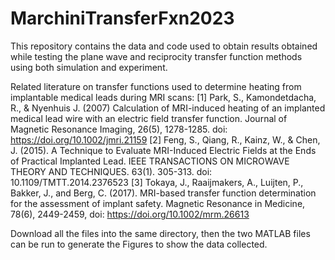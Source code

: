 # MarchiniTransferFxn2023
This repository contains the data and code used to obtain results obtained while testing the plane wave and reciprocity transfer function methods using both simulation and experiment.

Related literature on transfer functions used to determine heating from implantable medical leads during MRI scans:
[1] Park, S., Kamondetdacha, R., & Nyenhuis J. (2007) Calculation of MRI-induced heating of an implanted medical lead wire with an electric field transfer function. Journal of Magnetic Resonance Imaging,  26(5), 1278-1285. doi: https://doi.org/10.1002/jmri.21159
[2] Feng, S., Qiang, R., Kainz, W., & Chen, J. (2015). A Technique to Evaluate MRI-Induced Electric Fields at the Ends of Practical Implanted Lead. IEEE TRANSACTIONS ON MICROWAVE THEORY AND TECHNIQUES. 63(1). 305-313. doi: 10.1109/TMTT.2014.2376523
[3] Tokaya, J., Raaijmakers, A., Luijten, P., Bakker, J., and Berg, C. (2017). MRI-based transfer function determination for the assessment of implant safety. Magnetic Resonance in Medicine, 78(6), 2449-2459, doi: https://doi.org/10.1002/mrm.26613


Download all the files into the same directory, then the two MATLAB files can be run to generate the Figures to show the data collected.

